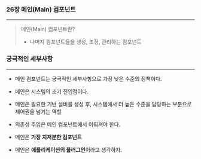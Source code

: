 ### 26장 메인(Main) 컴포넌트

-----

> 메인(Main) 컴포넌트란?
>
> - 나머지 컴포넌트들을 생성, 조정, 관리하는 컴포넌트



### 궁극적인 세부사항

-----

- 메인 컴포넌트는 궁극적인 세부사항으로 가장 낮은 수준의 정책이다.

- 메인은 시스템의 초기 진입점이다.
- 메인은 필요한 기반 설비를 생성 후, 시스템에서 더 높은 수준을 담당하는 부분으로 제어권을 넘기는 역할
- 의존성 주입은 메인 컴포넌트에서 이뤄져야 한다.
- 메인은 <B>가장 지저분한 컴포넌트</B>
- 메인은 <B>애플리케이션의 플러그인</B>이라고 생각하자.